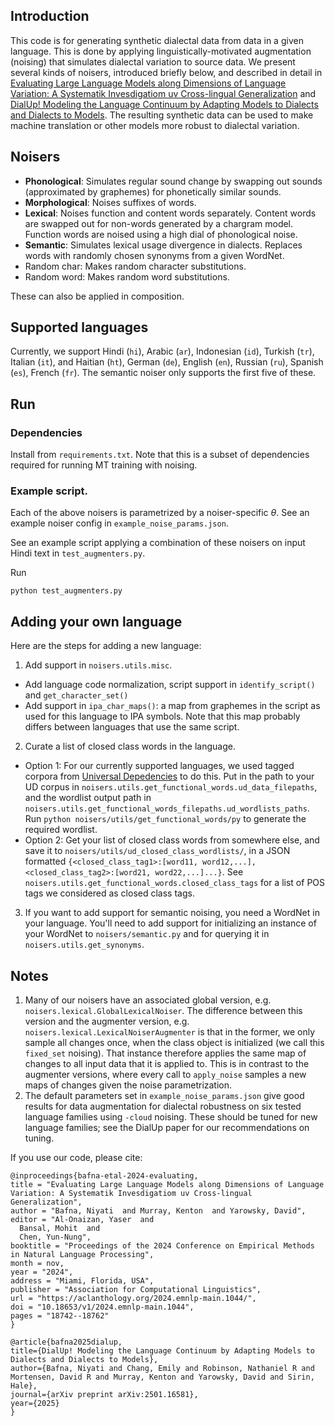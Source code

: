 
## Introduction
This code is for generating synthetic dialectal data from data in a given language.
This is done by applying linguistically-motivated augmentation (noising) that simulates dialectal variation to source data.
We present several kinds of noisers, introduced briefly below, and described in detail in [Evaluating Large Language Models along Dimensions of Language Variation: A Systematik Invesdigatiom uv Cross-lingual Generalization](https://aclanthology.org/2024.emnlp-main.1044/) and [DialUp! Modeling the Language Continuum by Adapting Models to Dialects and Dialects to Models](https://arxiv.org/abs/2501.16581).
The resulting synthetic data can be used to make machine translation or other models more robust to dialectal variation.

## Noisers

- **Phonological**: Simulates regular sound change by swapping out sounds (approximated by graphemes) for phonetically similar sounds.
- **Morphological**: Noises suffixes of words.
- **Lexical**: Noises function and content words separately. Content words are swapped out for non-words generated by a chargram model. Function words are noised using a high dial of phonological noise.
- **Semantic**: Simulates lexical usage divergence in dialects. Replaces words with randomly chosen synonyms from a given WordNet.
- Random char: Makes random character substitutions.
- Random word: Makes random word substitutions.

These can also be applied in composition. 

## Supported languages

Currently, we support Hindi (`hi`), Arabic (`ar`), Indonesian (`id`), Turkish (`tr`), Italian (`it`), and Haitian (`ht`), German (`de`), English (`en`), Russian (`ru`), Spanish (`es`), French (`fr`).
The semantic noiser only supports the first five of these.

## Run 

### Dependencies
Install from `requirements.txt`. Note that this is a subset of dependencies required for running MT training with noising. 

### Example script.
Each of the above noisers is parametrized by a noiser-specific $\theta$. See an example noiser config in `example_noise_params.json`.

See an example script applying a combination of these noisers on input Hindi text in `test_augmenters.py`. 

Run
```
python test_augmenters.py
```

## Adding your own language
Here are the steps for adding a new language:

1. Add support in `noisers.utils.misc`. 
- Add language code normalization, script support in `identify_script()` and `get_character_set()`
- Add support in `ipa_char_maps()`: a map from graphemes in the script as used for this language to IPA symbols. Note that this map probably differs between languages that use the same script.
2. Curate a list of closed class words in the language. 
- Option 1: For our currently supported languages, we used tagged corpora from [Universal Depedencies](https://universaldependencies.org)  to do this. Put in the path to your UD corpus in `noisers.utils.get_functional_words.ud_data_filepaths`, and the wordlist output path in `noisers.utils.get_functional_words_filepaths.ud_wordlists_paths`. Run `python noisers/utils/get_functional_words/py` to generate the required wordlist.
- Option 2: Get your list of closed class words from somewhere else, and save it to `noisers/utils/ud_closed_class_wordlists/`, in a JSON formatted `{<closed_class_tag1>:[word11, word12,...], <closed_class_tag2>:[word21, word22,...]...}`. See `noisers.utils.get_functional_words.closed_class_tags` for a list of POS tags we considered as closed class tags.
3. If you want to add support for semantic noising, you need a WordNet in your language. You'll need to add support for initializing an instance of your WordNet to `noisers/semantic.py` and for querying it in `noisers.utils.get_synonyms`.


## Notes
1. Many of our noisers have an associated global version, e.g. `noisers.lexical.GlobalLexicalNoiser`. The difference between this version and the augmenter version, e.g. `noisers.lexical.LexicalNoiserAugmenter` is that in the former, we only sample all changes once, when the class object is initialized (we call this `fixed_set` noising). That instance therefore applies the same map of changes to all input data that it is applied to. This is in contrast to the augmenter versions, where every call to `apply_noise` samples a new maps of changes given the noise parametrization.
2. The default parameters set in `example_noise_params.json` give good results for data augmentation for dialectal robustness on six tested language families using `-cloud` noising. These should be tuned for new language families; see the DialUp paper for our recommendations on tuning.

If you use our code, please cite:

```
@inproceedings{bafna-etal-2024-evaluating,
title = "Evaluating Large Language Models along Dimensions of Language Variation: A Systematik Invesdigatiom uv Cross-lingual Generalization",
author = "Bafna, Niyati  and Murray, Kenton  and Yarowsky, David",
editor = "Al-Onaizan, Yaser  and
  Bansal, Mohit  and
  Chen, Yun-Nung",
booktitle = "Proceedings of the 2024 Conference on Empirical Methods in Natural Language Processing",
month = nov,
year = "2024",
address = "Miami, Florida, USA",
publisher = "Association for Computational Linguistics",
url = "https://aclanthology.org/2024.emnlp-main.1044/",
doi = "10.18653/v1/2024.emnlp-main.1044",
pages = "18742--18762"
}

@article{bafna2025dialup,
title={DialUp! Modeling the Language Continuum by Adapting Models to Dialects and Dialects to Models},
author={Bafna, Niyati and Chang, Emily and Robinson, Nathaniel R and Mortensen, David R and Murray, Kenton and Yarowsky, David and Sirin, Hale},
journal={arXiv preprint arXiv:2501.16581},
year={2025}
}
```
